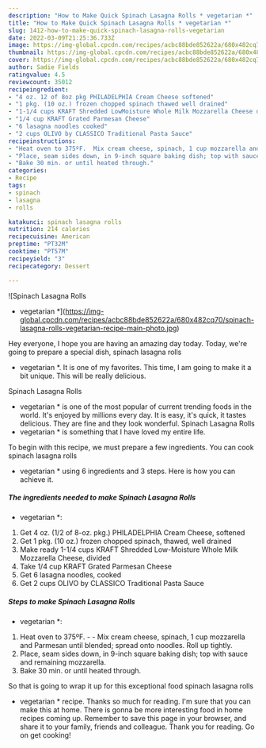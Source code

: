 ```yaml
---
description: "How to Make Quick Spinach Lasagna Rolls * vegetarian *"
title: "How to Make Quick Spinach Lasagna Rolls * vegetarian *"
slug: 1412-how-to-make-quick-spinach-lasagna-rolls-vegetarian
date: 2022-03-09T21:25:36.733Z
image: https://img-global.cpcdn.com/recipes/acbc88bde852622a/680x482cq70/spinach-lasagna-rolls-vegetarian-recipe-main-photo.jpg
thumbnail: https://img-global.cpcdn.com/recipes/acbc88bde852622a/680x482cq70/spinach-lasagna-rolls-vegetarian-recipe-main-photo.jpg
cover: https://img-global.cpcdn.com/recipes/acbc88bde852622a/680x482cq70/spinach-lasagna-rolls-vegetarian-recipe-main-photo.jpg
author: Sadie Fields
ratingvalue: 4.5
reviewcount: 35012
recipeingredient:
- "4 oz. 12 of 8oz pkg PHILADELPHIA Cream Cheese softened"
- "1 pkg. (10 oz.) frozen chopped spinach thawed well drained"
- "1-1/4 cups KRAFT Shredded LowMoisture Whole Milk Mozzarella Cheese divided"
- "1/4 cup KRAFT Grated Parmesan Cheese"
- "6 lasagna noodles cooked"
- "2 cups OLIVO by CLASSICO Traditional Pasta Sauce"
recipeinstructions:
- "Heat oven to 375ºF.  Mix cream cheese, spinach, 1 cup mozzarella and Parmesan until blended; spread onto noodles. Roll up tightly."
- "Place, seam sides down, in 9-inch square baking dish; top with sauce and remaining mozzarella."
- "Bake 30 min. or until heated through."
categories:
- Recipe
tags:
- spinach
- lasagna
- rolls

katakunci: spinach lasagna rolls 
nutrition: 214 calories
recipecuisine: American
preptime: "PT32M"
cooktime: "PT57M"
recipeyield: "3"
recipecategory: Dessert

---
```



![Spinach Lasagna Rolls
* vegetarian *](https://img-global.cpcdn.com/recipes/acbc88bde852622a/680x482cq70/spinach-lasagna-rolls-vegetarian-recipe-main-photo.jpg)

Hey everyone, I hope you are having an amazing day today. Today, we're going to prepare a special dish, spinach lasagna rolls
* vegetarian *. It is one of my favorites. This time, I am going to make it a bit unique. This will be really delicious.



Spinach Lasagna Rolls
* vegetarian * is one of the most popular of current trending foods in the world. It's enjoyed by millions every day. It is easy, it's quick, it tastes delicious. They are fine and they look wonderful. Spinach Lasagna Rolls
* vegetarian * is something that I have loved my entire life.


To begin with this recipe, we must prepare a few ingredients. You can cook spinach lasagna rolls
* vegetarian * using 6 ingredients and 3 steps. Here is how you can achieve it.

<!--inarticleads1-->

##### The ingredients needed to make Spinach Lasagna Rolls
* vegetarian *:

1. Get 4 oz. (1/2 of 8-oz. pkg.) PHILADELPHIA Cream Cheese, softened
1. Get 1 pkg. (10 oz.) frozen chopped spinach, thawed, well drained
1. Make ready 1-1/4 cups KRAFT Shredded Low-Moisture Whole Milk Mozzarella Cheese, divided
1. Take 1/4 cup KRAFT Grated Parmesan Cheese
1. Get 6 lasagna noodles, cooked
1. Get 2 cups OLIVO by CLASSICO Traditional Pasta Sauce




<!--inarticleads2-->

##### Steps to make Spinach Lasagna Rolls
* vegetarian *:

1. Heat oven to 375ºF. -  - Mix cream cheese, spinach, 1 cup mozzarella and Parmesan until blended; spread onto noodles. Roll up tightly.
1. Place, seam sides down, in 9-inch square baking dish; top with sauce and remaining mozzarella.
1. Bake 30 min. or until heated through.




So that is going to wrap it up for this exceptional food spinach lasagna rolls
* vegetarian * recipe. Thanks so much for reading. I'm sure that you can make this at home. There is gonna be more interesting food in home recipes coming up. Remember to save this page in your browser, and share it to your family, friends and colleague. Thank you for reading. Go on get cooking!
